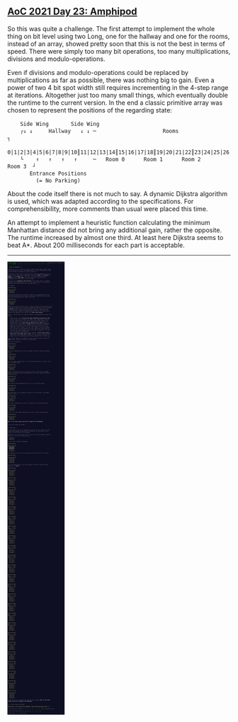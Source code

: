 ## [AoC 2021 Day 23: Amphipod](https://adventofcode.com/2021/day/23)

So this was quite a challenge. The first attempt to implement the whole thing on bit level using two Long, one for the hallway and one for the rooms, instead of an array, showed pretty soon that this is not the best in terms of speed. There were simply too many bit operations, too many multiplications, divisions and modulo-operations.

Even if divisions and modulo-operations could be replaced by multiplications as far as possible, there was nothing big to gain. Even a power of two 4 bit spot width still requires incrementing in the 4-step range at iterations. Altogether just too many small things, which eventually double the runtime to the current version. In the end a classic primitive array was chosen to represent the positions of the regarding state:

```
    Side Wing       Side Wing
    ┌↓ ↓     Hallway   ↓ ↓ ─                     Rooms                     ┐
     0|1|2|3|4|5|6|7|8|9|10║11|12|13|14║15|16|17|18║19|20|21|22║23|24|25|26
    └    ↑   ↑   ↑   ↑     ─   Room 0      Room 1      Room 2      Room 3  ┘
       Entrance Positions
         (= No Parking)
```

About the code itself there is not much to say. A dynamic Dijkstra algorithm is used, which was adapted according to the specifications. For comprehensibility, more comments than usual were placed this time.

An attempt to implement a heuristic function calculating the minimum Manhattan distance did not bring any additional gain, rather the opposite. The runtime increased by almost one third. At least here Dijkstra seems to beat A*. About 200 milliseconds for each part is acceptable.

---

![AoC 2021 Day 23](../day23--Amphipod.png?raw=true)
